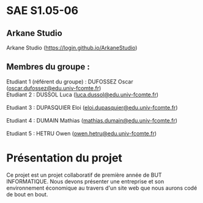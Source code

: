 # SAE S1.05-06

## Arkane Studio    

Arkane Studio (https://login.github.io/ArkaneStudio)

## Membres du groupe :

Etudiant 1 (référent du groupe) : DUFOSSEZ Oscar (oscar.dufossez@edu.univ-fcomte.fr)<br> 
Etudiant 2 : DUSSOL Luca (luca.dussol@edu.univ-fcomte.fr)<br>    
Etudiant 3 : DUPASQUIER Eloi (eloi.dupasquier@edu.univ-fcomte.fr)<br>  
Etudiant 4 : DUMAIN Mathias (mathias.dumain@edu.univ-fcomte.fr)<br>   
Etudiant 5 : HETRU Owen (owen.hetru@edu.univ-fcomte.fr)<br>  

# Présentation du projet

Ce projet est un projet collaboratif de première année de BUT INFORMATIQUE. Nous devons présenter une entreprise
et son environnement économique au travers d'un site web que nous aurons codé de bout en bout. 
